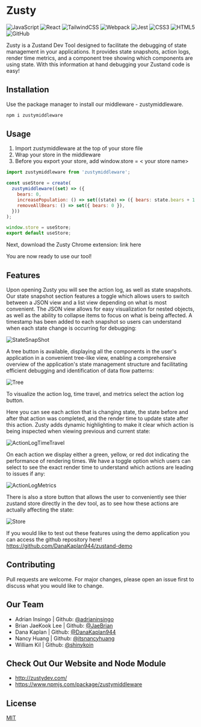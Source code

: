 
# Zusty

![JavaScript](https://img.shields.io/badge/javascript-%23323330.svg?style=for-the-badge&logo=javascript&logoColor=%23F7DF1E)
![React](https://img.shields.io/badge/react-%2320232a.svg?style=for-the-badge&logo=react&logoColor=%2361DAFB)
![TailwindCSS](https://img.shields.io/badge/tailwindcss-%2338B2AC.svg?style=for-the-badge&logo=tailwind-css&logoColor=white)
![Webpack](https://img.shields.io/badge/webpack-%238DD6F9.svg?style=for-the-badge&logo=webpack&logoColor=black)
![Jest](https://img.shields.io/badge/-jest-%23C21325?style=for-the-badge&logo=jest&logoColor=white)
![CSS3](https://img.shields.io/badge/css3-%231572B6.svg?style=for-the-badge&logo=css3&logoColor=white)
![HTML5](https://img.shields.io/badge/html5-%23E34F26.svg?style=for-the-badge&logo=html5&logoColor=white)
![GitHub](https://img.shields.io/badge/github-%23121011.svg?style=for-the-badge&logo=github&logoColor=white)

Zusty is a Zustand Dev Tool designed to facilitate the debugging of state management in your applications. It provides state snapshots, action logs, render time metrics, and a component tree showing which components are using state. With this information at hand debugging your Zustand code is easy!

## Installation

Use the package manager to install our middleware - zustymiddleware.

```bash
npm i zustymiddleware
```

## Usage

1. Import zustymiddleware at the top of your store file
2. Wrap your store in the middleware
3. Before you export your store, add window.store = < your store name>

```javascript
import zustymiddleware from 'zustymiddleware';

const useStore = create(
  zustymiddleware((set) => ({
    bears: 0,
    increasePopulation: () => set((state) => ({ bears: state.bears + 1 })),
    removeAllBears: () => set({ bears: 0 }),
  }))
);

window.store = useStore;
export default useStore;
```

Next, download the Zusty Chrome extension: link here

You are now ready to use our tool!

## Features

Upon opening Zusty you will see the action log, as well as state snapshots. Our state snapshot section features a toggle which allows users to switch between a JSON view and a list view depending on what is most convenient. The JSON view allows for easy visualization for nested objects, as well as the ability to collapse items to focus on what is being affected. A timestamp has been added to each snapshot so users can understand when each state change is occurring for debugging:

![StateSnapShot](https://github.com/oslabs-beta/Zusty/assets/44410674/b1831e67-0b11-4ac6-b246-e99b43ad33a9)


A tree button is available, displaying all the components in the user's application in a convenient tree-like view, enabling a comprehensive overview of the application's state management structure and facilitating efficient debugging and identification of data flow patterns:

![Tree](https://github.com/oslabs-beta/Zusty/assets/44410674/73aea79b-dbe5-477e-ad01-de9f46645561)


To visualize the action log, time travel, and metrics select the action log button.

Here you can see each action that is changing state, the state before and after that action was completed, and the render time to update state after this action. Zusty adds dynamic highlighting to make it clear which action is being inspected when viewing previous and current state:

![ActionLogTimeTravel](https://github.com/oslabs-beta/Zusty/assets/44410674/611f61f0-e50c-4159-84f9-6e797adc4791)


On each action we display either a green, yellow, or red dot indicating the performance of rendering times. We have a toggle option which users can select to see the exact render time to understand which actions are leading to issues if any:

![ActionLogMetrics](https://github.com/oslabs-beta/Zusty/assets/44410674/ed336c59-b0af-421b-bc67-80a8deee9727)


There is also a store button that allows the user to conveniently see thier zustand store directly in the dev tool, as to see how these actions are actually affecting the state:

![Store](https://github.com/oslabs-beta/Zusty/assets/44410674/f082d5f8-a8d4-4853-bbd7-7bb1fc4bd893)



If you would like to test out these features using the demo application you can access the github repository here!
https://github.com/DanaKaplan944/zustand-demo


## Contributing

Pull requests are welcome. For major changes, please open an issue first
to discuss what you would like to change.

## Our Team

- Adrian Insingo | Github: [@adrianinsingo](https://github.com/adrianinsingo)
- Brian JaeKook Lee | Github: [@JaeBrian](https://github.com/JaeBrian)
- Dana Kaplan | Github: [@DanaKaplan944](https://github.com/DanaKaplan944)
- Nancy Huang | Github: [@itsnancyhuang](https://github.com/itsnancyhuang)
- William Kil | Github: [@shinykoin](https://github.com/shinykoin)

## Check Out Our Website and Node Module
- http://zustydev.com/
- https://www.npmjs.com/package/zustymiddleware

## License

[MIT](https://choosealicense.com/licenses/mit/)
